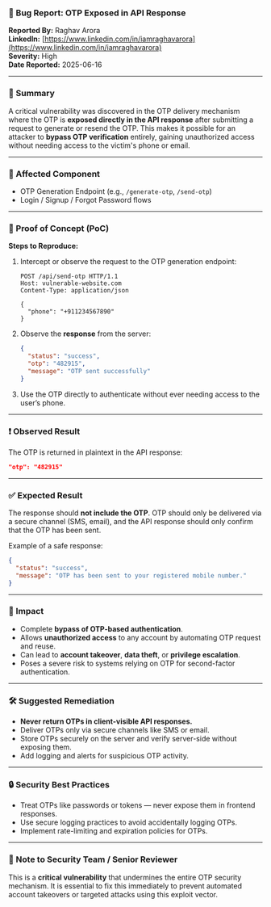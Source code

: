 ### 🐞 Bug Report: OTP Exposed in API Response

**Reported By:** Raghav Arora  
**LinkedIn:** [https://www.linkedin.com/in/iamraghavarora](https://www.linkedin.com/in/iamraghavarora)  
**Severity:** High  
**Date Reported:** 2025-06-16

---

### 📄 Summary

A critical vulnerability was discovered in the OTP delivery mechanism where the OTP is **exposed directly in the API response** after submitting a request to generate or resend the OTP. This makes it possible for an attacker to **bypass OTP verification** entirely, gaining unauthorized access without needing access to the victim's phone or email.

---

### 📌 Affected Component

- OTP Generation Endpoint (e.g., `/generate-otp`, `/send-otp`)
- Login / Signup / Forgot Password flows

---

### 🚨 Proof of Concept (PoC)

**Steps to Reproduce:**

1. Intercept or observe the request to the OTP generation endpoint:
   ```http
   POST /api/send-otp HTTP/1.1
   Host: vulnerable-website.com
   Content-Type: application/json

   {
     "phone": "+911234567890"
   }
   ```

2. Observe the **response** from the server:
   ```json
   {
     "status": "success",
     "otp": "482915",
     "message": "OTP sent successfully"
   }
   ```

3. Use the OTP directly to authenticate without ever needing access to the user’s phone.

---

### ❗ Observed Result

The OTP is returned in plaintext in the API response:
```json
"otp": "482915"
```

---

### ✅ Expected Result

The response should **not include the OTP**. OTP should only be delivered via a secure channel (SMS, email), and the API response should only confirm that the OTP has been sent.

Example of a safe response:
```json
{
  "status": "success",
  "message": "OTP has been sent to your registered mobile number."
}
```

---

### 🎯 Impact

- Complete **bypass of OTP-based authentication**.
- Allows **unauthorized access** to any account by automating OTP request and reuse.
- Can lead to **account takeover**, **data theft**, or **privilege escalation**.
- Poses a severe risk to systems relying on OTP for second-factor authentication.

---

### 🛠️ Suggested Remediation

- **Never return OTPs in client-visible API responses.**
- Deliver OTPs only via secure channels like SMS or email.
- Store OTPs securely on the server and verify server-side without exposing them.
- Add logging and alerts for suspicious OTP activity.

---

### 🔒 Security Best Practices

- Treat OTPs like passwords or tokens — never expose them in frontend responses.
- Use secure logging practices to avoid accidentally logging OTPs.
- Implement rate-limiting and expiration policies for OTPs.

---

### 🙏 Note to Security Team / Senior Reviewer

This is a **critical vulnerability** that undermines the entire OTP security mechanism. It is essential to fix this immediately to prevent automated account takeovers or targeted attacks using this exploit vector.
